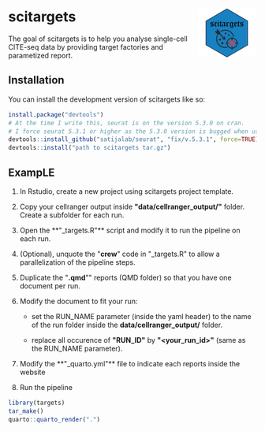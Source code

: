 # scitargets <img src="man/figures/logo.png" align="right" height="99"/>

The goal of scitargets is to help you analyse single-cell CITE-seq data by providing target factories and parametized report.

## Installation

You can install the development version of scitargets like so:

``` r
install.package("devtools")
# At the time I write this, seurat is on the version 5.3.0 on cran.
# I force seurat 5.3.1 or higher as the 5.3.0 version is bugged when using the azimuth package
devtools::install_github("satijalab/seurat", "fix/v.5.3.1", force=TRUE)
devtools::install("path to scitargets tar.gz")
```

## ExampLE

1.  In Rstudio, create a new project using scitargets project template.

2.  Copy your cellranger output inside **"data/cellranger_output/"** folder. Create a subfolder for each run.

3.  Open the \*\*"\_targets.R"\*\* script and modify it to run the pipeline on each run.

4.  (Optional), unquote the "**crew**" code in "\_targets.R" to allow a parallelization of the pipeline steps.

5.  Duplicate the "**.qmd**"" reports (QMD folder) so that you have one document per run.

6.  Modify the document to fit your run:

    -   set the RUN_NAME parameter (inside the yaml header) to the name of the run folder inside the **data/cellranger_output/** folder.

    -   replace all occurence of **"RUN_ID"** by **"\<your_run_id\>"** (same as the RUN_NAME parameter).

7.  Modify the \*\*"\_quarto.yml"\*\* file to indicate each reports inside the website

8.  Run the pipeline

``` r
library(targets)
tar_make()
quarto::quarto_render(".")
```
